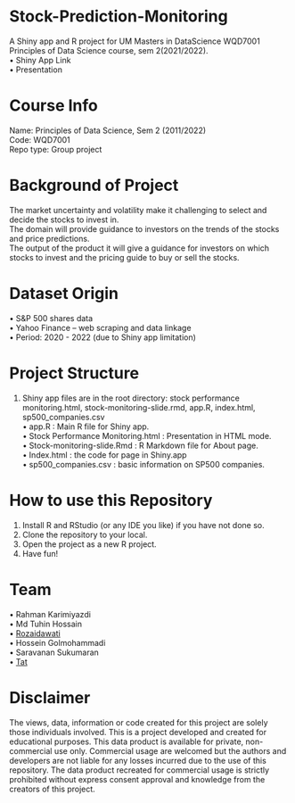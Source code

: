 # Stock-Prediction-Monitoring
A Shiny app and R project for UM Masters in DataScience WQD7001 Principles of Data Science course, sem 2(2021/2022).<br>
•	Shiny App Link<br>
•	Presentation<br>

# Course Info
Name: Principles of Data Science, Sem 2 (2011/2022)<br>
Code: WQD7001 <br>
Repo type: Group project<br>

# Background of Project<br>
The market uncertainty and volatility make it challenging to select and decide the stocks to invest in.<br>
The domain will provide guidance to investors on the trends of the stocks and price predictions.<br>
The output of the product it will give a guidance for investors on which stocks to invest and the pricing guide to buy or sell the stocks.

# Dataset Origin
•	S&P 500 shares data<br>
•	Yahoo Finance – web scraping and data linkage<br>
•	Period: 2020 - 2022 (due to Shiny app limitation)<br>

# Project Structure
1.	Shiny app files are in the root directory: stock performance monitoring.html, stock-monitoring-slide.rmd, app.R, index.html, sp500_companies.csv<br>
• app.R : Main R file for Shiny app.<br>
•	Stock Performance Monitoring.html : Presentation in HTML mode.<br>
•	Stock-monitoring-slide.Rmd : R Markdown file for About page.<br>
•	Index.html : the code for page in Shiny.app<br>
•	sp500_companies.csv : basic information on SP500 companies.<br>

# How to use this Repository
1.	Install R and RStudio (or any IDE you like) if you have not done so.<br>
2.	Clone the repository to your local.<br>
3.	Open the project as a new R project.<br>
4.	Have fun!

# Team
•	Rahman Karimiyazdi<br>
•	Md Tuhin Hossain<br>
•	[Rozaidawati]([url](https://github.com/rozaidawati/rozaidawati))<br>
•	Hossein Golmohammadi<br>
•	Saravanan Sukumaran<br>
•	[Tat]([url](https://github.com/TeongTat))<br>

# Disclaimer
The views, data, information or code created for this project are solely those individuals involved. This is a project developed and created for educational purposes. 
This data product is available for private, non-commercial use only. Commercial usage are welcomed but the authors and developers are not liable for any losses incurred due to the use of this repository. 
The data product recreated for commercial usage is strictly prohibited without express consent approval and knowledge from the creators of this project.


